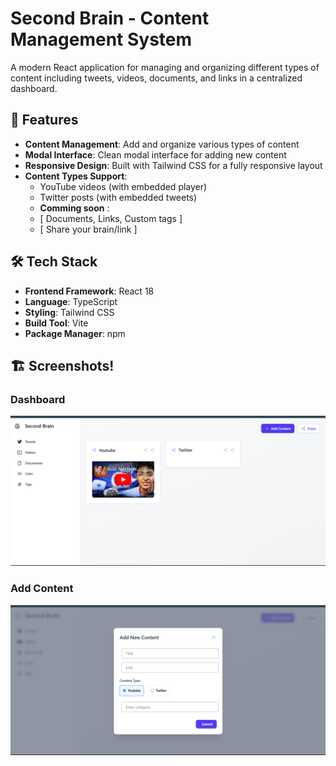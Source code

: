 # Second Brain - Content Management System

A modern React application for managing and organizing different types of content including tweets, videos, documents, and links in a centralized dashboard.

## 🚀 Features

- **Content Management**: Add and organize various types of content
- **Modal Interface**: Clean modal interface for adding new content
- **Responsive Design**: Built with Tailwind CSS for a fully responsive layout
- **Content Types Support**:
  - YouTube videos (with embedded player)
  - Twitter posts (with embedded tweets)
  - **Comming soon** :  
  - [ Documents, Links, Custom tags ]
  - [ Share your brain/link ]

## 🛠️ Tech Stack

- **Frontend Framework**: React 18
- **Language**: TypeScript
- **Styling**: Tailwind CSS
- **Build Tool**: Vite
- **Package Manager**: npm

## 🏗️ Screenshots!
### Dashboard
![alt text](<./screenshots/Screenshot.png>)
### Add Content
![alt text](<./screenshots/add_content.png>)
